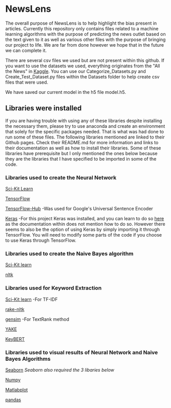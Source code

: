# NewsLens

The overall purpose of NewsLens is to help highlight the bias present in articles. Currently this repository only contains files related to a machine learning algorithms with the purpose of predicting the news outlet based on the text given to it as well as various other files with the purpose of bringing our project to life. We are far from done however we hope that in the future we can complete it.

There are several csv files we used but are not present within this github. If you want to use the datasets we used, everything originates from the "All the News" in [Kaggle](https://www.kaggle.com/snapcrack/all-the-news). You can use our Categorize_Datasets.py and Create_Test_Dataset.py files within the Datasets folder to help create csv files that were used.

We have saved our current model in the h5 file model.h5.

## Libraries were installed
If you are having trouble with using any of these libraries despite installing the necessary them, please try to use anaconda and create an environment that solely for the specific packages needed. That is what was had done to run some of these files. The following libraries mentioned are linked to their Github pages. Check their README.md for more information and links to their documentation as well as how to install their libraries. Some of these libraries have prerequisite but I only mentioned the ones below because they are the libraries that I have specified to be imported in some of the code. 

### Libraries used to create the Neural Network
[Sci-Kit Learn](https://github.com/scikit-learn/scikit-learn)

[TensorFlow](https://github.com/tensorflow/tensorflow/)

[TensorFlow-Hub](https://github.com/tensorflow/hub)
-Was used for Google's Universal Sentence Encoder

[Keras](https://github.com/keras-team/keras)
-For this project Keras was installed, and you can learn to do so [here](https://pypi.org/project/keras/) as the documentation within does not mention how to do so. However there seems to also be the option of using Keras by simply importing it through TensorFlow. You will need to modify some parts of the code if you choose to use Keras through TensorFlow.

### Libraries used to create the Naive Bayes algorithm
[Sci-Kit learn](https://github.com/scikit-learn/scikit-learn)

[nltk](https://github.com/nltk/nltk)

### Libraries used for Keyword Extraction
[Sci-Kit learn](https://github.com/scikit-learn/scikit-learn)
-For TF-IDF

[rake-nltk](https://github.com/csurfer/rake-nltk)

[gensim](https://github.com/RaRe-Technologies/gensim)
-For TextRank method

[YAKE](https://github.com/LIAAD/yake)

[KeyBERT](https://github.com/MaartenGr/KeyBERT)

### Libraries used to visual results of Neural Network and Naive Bayes Algorithms
[Seaborn](https://github.com/mwaskom/seaborn) *Seaborn also required the 3 libaries below*

[Numpy](https://github.com/numpy/numpy)

[Matlabplot](https://github.com/matplotlib/matplotlib)

[pandas](https://github.com/pandas-dev/pandas)